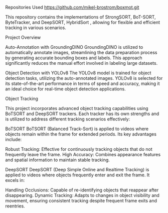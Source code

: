 Repositories Used
https://github.com/mikel-brostrom/boxmot.git

This repository contains the implementations of StrongSORT, BoT-SORT, ByteTracker, and DeepSORT, HybridSort , allowing for flexible and efficient tracking in various scenarios.

Project Overview

Auto-Annotation with GroundingDINO
GroundingDINO is utilized to automatically annotate images, streamlining the data preparation process by generating accurate bounding boxes and labels. This approach significantly reduces the manual effort involved in labeling large datasets.

Object Detection with YOLOv8
The YOLOv8 model is trained for object detection tasks, utilizing the auto-annotated images. YOLOv8 is selected for its state-of-the-art performance in terms of speed and accuracy, making it an ideal choice for real-time object detection applications.

Object Tracking 

This project incorporates advanced object tracking capabilities using BoTSORT and DeepSORT trackers. Each tracker has its own strengths and is utilized to address different tracking scenarios effectively:

BoTSORT
BoTSORT (Balanced Track-Sort) is applied to videos where objects remain within the frame for extended periods. Its key advantages include:

Robust Tracking: Effective for continuously tracking objects that do not frequently leave the frame.
High Accuracy: Combines appearance features and spatial information to maintain stable tracking.


DeepSORT
DeepSORT (Deep Simple Online and Realtime Tracking) is applied to videos where objects frequently enter and exit the frame. It excels in:

Handling Occlusions: Capable of re-identifying objects that reappear after disappearing.
Dynamic Tracking: Adapts to changes in object visibility and movement, ensuring consistent tracking despite frequent frame exits and reentries.

